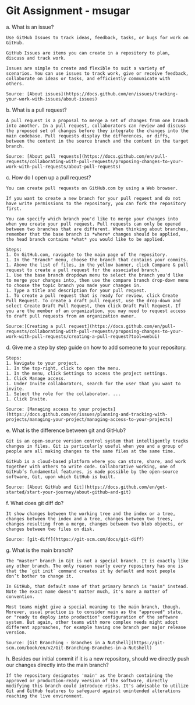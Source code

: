 # Git Assignment - msugar

a. What is an issue?

	Use GitHub Issues to track ideas, feedback, tasks, or bugs for work on GitHub.

	GitHub Issues are items you can create in a repository to plan, discuss and track work.

	Issues are simple to create and flexible to suit a variety of scenarios. You can use issues to track work, give or receive feedback, collaborate on ideas or tasks, and efficiently communicate with others.

	Source: [About issues](https://docs.github.com/en/issues/tracking-your-work-with-issues/about-issues)


b. What is a pull request?

	A pull request is a proposal to merge a set of changes from one branch into another. In a pull request, collaborators can review and discuss the proposed set of changes before they integrate the changes into the main codebase. Pull requests display the differences, or diffs, between the content in the source branch and the content in the target branch.

	Source: [About pull requests](https://docs.github.com/en/pull-requests/collaborating-with-pull-requests/proposing-changes-to-your-work-with-pull-requests/about-pull-requests)


c. How do I open up a pull request?

	You can create pull requests on GitHub.com by using a Web browser.

	If you want to create a new branch for your pull request and do not have write permissions to the repository, you can fork the repository first.

	You can specify which branch you'd like to merge your changes into when you create your pull request. Pull requests can only be opened between two branches that are different. When thinking about branches, remember that the base branch is *where* changes should be applied, the head branch contains *what* you would like to be applied.

	Steps:
	1. On GitHub.com, navigate to the main page of the repository.
	1. In the "Branch" menu, choose the branch that contains your commits.
	1. Above the list of files, in the yellow banner, click Compare & pull request to create a pull request for the associated branch.
	1. Use the base branch dropdown menu to select the branch you'd like to merge your changes into, then use the compare branch drop-down menu to choose the topic branch you made your changes in.
	1. Type a title and description for your pull request.
	1. To create a pull request that is ready for review, click Create Pull Request. To create a draft pull request, use the drop-down and select Create Draft Pull Request, then click Draft Pull Request. If you are the member of an organization, you may need to request access to draft pull requests from an organization owner. 

	Source:[Creating a pull request](https://docs.github.com/en/pull-requests/collaborating-with-pull-requests/proposing-changes-to-your-work-with-pull-requests/creating-a-pull-request?tool=webui) 


d. Give me a step by step guide on how to add someone to your repository.

	Steps:
	1. Navigate to your project.
	1. In the top-right, click to open the menu.
	1. In the menu, click Settings to access the project settings.
	1. Click Manage access.
	1. Under Invite collaborators, search for the user that you want to invite.
	1. Select the role for the collaborator. ...
	1. Click Invite.

	Source: [Managing access to your projects](https://docs.github.com/en/issues/planning-and-tracking-with-projects/managing-your-project/managing-access-to-your-projects)

e. What is the difference between git and GitHub?

	Git is an open-source version control system that intelligently tracks changes in files. Git is particularly useful when you and a group of people are all making changes to the same files at the same time.

	GitHub is a cloud-based platform where you can store, share, and work together with others to write code. Collaborative working, one of GitHub’s fundamental features, is made possible by the open-source software, Git, upon which GitHub is built.

	Source: [About GitHub and Git](https://docs.github.com/en/get-started/start-your-journey/about-github-and-git)


f. What does git diff do?

	It show changes between the working tree and the index or a tree, changes between the index and a tree, changes between two trees, changes resulting from a merge, changes between two blob objects, or changes between two files on disk.

	Source: [git-diff](https://git-scm.com/docs/git-diff)


g. What is the main branch?

	The "master" branch in Git is not a special branch. It is exactly like any other branch. The only reason nearly every repository has one is that the `git init` command creates it by default and most people don’t bother to change it.

	In GitHub, that default name of that primary branch is "main" instead. Note the exact name doesn't matter much, it's more a matter of convention.

	Most teams might give a special meaning to the main branch, though. Morever, usual practice is to consider main as the "approved" state, or "ready to deploy into production" configuration of the software system. But again, other teams with more complex needs might adopt different approaches, for example having one branch per major release version.

	Source: [Git Branching - Branches in a Nutshell](https://git-scm.com/book/en/v2/Git-Branching-Branches-in-a-Nutshell)


h. Besides our initial commit if it is a new repository, should we directly push our changes directly into the main branch?

	If the repository designates 'main' as the branch containing the approved or production-ready version of the software, directly modifying this branch could introduce risks. It's advisable to utilize Git and GitHub features to safeguard against unintended alterations reaching the live environment.

